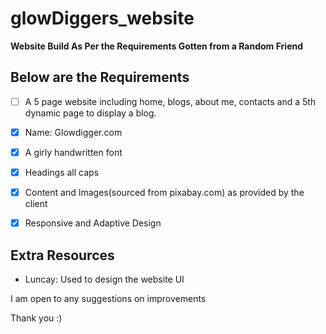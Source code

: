 # glowDiggers_website

**Website Build As Per the Requirements Gotten from a Random Friend**

## Below are the Requirements

  - [ ] A 5 page website including home, blogs, about me, contacts and a 5th dynamic page to display a blog.
  - [x] Name: Glowdigger.com
  - [x] A girly handwritten font
  - [x] Headings all caps
  - [x] Content and Images(sourced from pixabay.com) as provided by the client
  - [x] Responsive and Adaptive Design


## Extra Resources
  - Luncay: Used to design the website UI

I am open to any suggestions on improvements

Thank you :)
  

  

